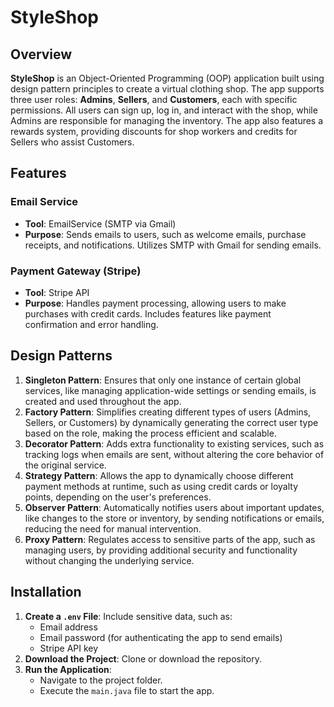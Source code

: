 # StyleShop

## Overview
**StyleShop** is an Object-Oriented Programming (OOP) application built using design pattern principles to create a virtual clothing shop. The app supports three user roles: **Admins**, **Sellers**, and **Customers**, each with specific permissions. All users can sign up, log in, and interact with the shop, while Admins are responsible for managing the inventory. The app also features a rewards system, providing discounts for shop workers and credits for Sellers who assist Customers.

## Features

### Email Service
- **Tool**: EmailService (SMTP via Gmail)
- **Purpose**: Sends emails to users, such as welcome emails, purchase receipts, and notifications. Utilizes SMTP with Gmail for sending emails.

### Payment Gateway (Stripe)
- **Tool**: Stripe API
- **Purpose**: Handles payment processing, allowing users to make purchases with credit cards. Includes features like payment confirmation and error handling.

## Design Patterns
1. **Singleton Pattern**: Ensures that only one instance of certain global services, like managing application-wide settings or sending emails, is created and used throughout the app.
2. **Factory Pattern**: Simplifies creating different types of users (Admins, Sellers, or Customers) by dynamically generating the correct user type based on the role, making the process efficient and scalable.
3. **Decorator Pattern**: Adds extra functionality to existing services, such as tracking logs when emails are sent, without altering the core behavior of the original service.
4. **Strategy Pattern**: Allows the app to dynamically choose different payment methods at runtime, such as using credit cards or loyalty points, depending on the user's preferences.
5. **Observer Pattern**: Automatically notifies users about important updates, like changes to the store or inventory, by sending notifications or emails, reducing the need for manual intervention.
6. **Proxy Pattern**: Regulates access to sensitive parts of the app, such as managing users, by providing additional security and functionality without changing the underlying service.

## Installation

1. **Create a `.env` File**: Include sensitive data, such as:
   - Email address
   - Email password (for authenticating the app to send emails)
   - Stripe API key
2. **Download the Project**: Clone or download the repository.
3. **Run the Application**:
   - Navigate to the project folder.
   - Execute the `main.java` file to start the app.
